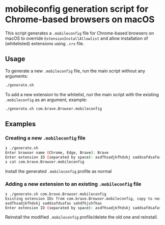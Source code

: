 # mobileconfig generation script for Chrome-based browsers on macOS

This script generates a `.mobileconfig` file for Chrome-based browsers on macOS to override `ExtensionInstallAllowlist` and allow installation of (whitelisted) extensions using `.crx` file.

## Usage
To generate a new `.mobileconfig` file, run the main script without any arguments:
```sh
./generate.sh
```

To add a new extension to the whitelist, run the main script with the existing `.mobileconfig` as an argument, example:
```sh
./generate.sh com.brave.Browser.mobileconfig
```

## Examples
### Creating a new `.mobileconfig` file
```sh
❯ ./generate.sh
Enter browser name (Chrome, Edge, Brave): Brave
Enter extension ID (separated by space): asdfhsadjkfhdskj saddsafdsafas sahdfkjshfkas
❯ cat com.brave.Browser.mobileconfig
```
Install the generated `.mobileconfig` profile as normal

### Adding a new extension to an existing `.mobileconfig` file
```sh
❯ ./generate.sh com.brave.Browser.mobileconfig
Existing extension IDs from com.brave.Browser.mobileconfig, copy to next prompt to preserve:
asdfhsadjkfhdskj saddsafdsafas sahdfkjshfkas
Enter extension ID (separated by space): asdfhsadjkfhdskj saddsafdsafas sahdfkjshfkas dfasjfhaskjfajsf
```
Reinstall the modified `.mobileconfig` profile/delete the old one and reinstall.